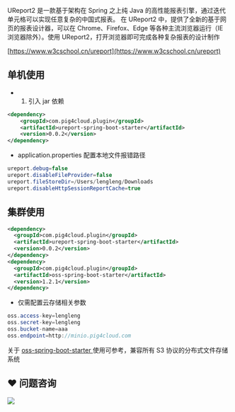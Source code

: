 UReport2 是一款基于架构在 Spring 之上纯 Java 的高性能报表引擎，通过迭代单元格可以实现任意复杂的中国式报表。 在 UReport2 中，提供了全新的基于网页的报表设计器，可以在 Chrome、Firefox、Edge 等各种主流浏览器运行（IE 浏览器除外）。使用 UReport2，打开浏览器即可完成各种复杂报表的设计制作

[https://www.w3cschool.cn/ureport](https://www.w3cschool.cn/ureport)



## 单机使用


+ 
    1. 引入 jar 依赖



```xml
<dependency>
    <groupId>com.pig4cloud.plugin</groupId>
    <artifactId>ureport-spring-boot-starter</artifactId>
    <version>0.0.2</version>
</dependency>
```



+ application.properties 配置本地文件报错路径



```java
ureport.debug=false
ureport.disableFileProvider=false
ureport.fileStoreDir=/Users/lengleng/Downloads
ureport.disableHttpSessionReportCache=true
```



## 集群使用


```xml
<dependency>
  <groupId>com.pig4cloud.plugin</groupId>
  <artifactId>ureport-spring-boot-starter</artifactId>
  <version>0.0.2</version>
</dependency>
<dependency>
  <groupId>com.pig4cloud.plugin</groupId>
  <artifactId>oss-spring-boot-starter</artifactId>
  <version>1.2.1</version>
</dependency>
```



+ 仅需配置云存储相关参数



```java
oss.access-key=lengleng
oss.secret-key=lengleng
oss.bucket-name=aaa
oss.endpoint=http://minio.pig4cloud.com
```



关于 [oss-spring-boot-starter ](https://github.com/pig-mesh/oss-spring-boot-starter)使用可参考，兼容所有 S3 协议的分布式文件存储系统  
  


## ❤  问题咨询
![](https://cdn.nlark.com/yuque/0/2022/gif/283679/1662563973685-c22e9831-db66-42b5-973f-886d25d1e0e7.gif)

